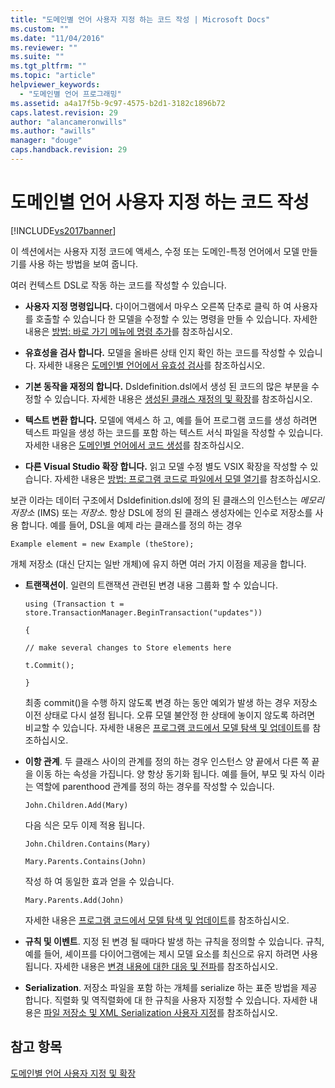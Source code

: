 ```yaml
---
title: "도메인별 언어 사용자 지정 하는 코드 작성 | Microsoft Docs"
ms.custom: ""
ms.date: "11/04/2016"
ms.reviewer: ""
ms.suite: ""
ms.tgt_pltfrm: ""
ms.topic: "article"
helpviewer_keywords: 
  - "도메인별 언어 프로그래밍"
ms.assetid: a4a17f5b-9c97-4575-b2d1-3182c1896b72
caps.latest.revision: 29
author: "alancameronwills"
ms.author: "awills"
manager: "douge"
caps.handback.revision: 29
---
```

# 도메인별 언어 사용자 지정 하는 코드 작성
[!INCLUDE[vs2017banner](../code-quality/includes/vs2017banner.md)]

이 섹션에서는 사용자 지정 코드에 액세스, 수정 또는 도메인\-특정 언어에서 모델 만들기를 사용 하는 방법을 보여 줍니다.  
  
 여러 컨텍스트 DSL로 작동 하는 코드를 작성할 수 있습니다.  
  
-   **사용자 지정 명령입니다.** 다이어그램에서 마우스 오른쪽 단추로 클릭 하 여 사용자를 호출할 수 있습니다 한 모델을 수정할 수 있는 명령을 만들 수 있습니다.  자세한 내용은 [방법: 바로 가기 메뉴에 명령 추가](../Topic/How%20to:%20Add%20a%20Command%20to%20the%20Shortcut%20Menu.md)를 참조하십시오.  
  
-   **유효성을 검사 합니다.** 모델을 올바른 상태 인지 확인 하는 코드를 작성할 수 있습니다.  자세한 내용은 [도메인별 언어에서 유효성 검사](../modeling/validation-in-a-domain-specific-language.md)를 참조하십시오.  
  
-   **기본 동작을 재정의 합니다.** Dsldefinition.dsl에서 생성 된 코드의 많은 부분을 수정할 수 있습니다.  자세한 내용은 [생성된 클래스 재정의 및 확장](../modeling/overriding-and-extending-the-generated-classes.md)를 참조하십시오.  
  
-   **텍스트 변환 합니다.** 모델에 액세스 하 고, 예를 들어 프로그램 코드를 생성 하려면 텍스트 파일을 생성 하는 코드를 포함 하는 텍스트 서식 파일을 작성할 수 있습니다.  자세한 내용은 [도메인별 언어에서 코드 생성](../modeling/generating-code-from-a-domain-specific-language.md)를 참조하십시오.  
  
-   **다른 Visual Studio 확장 합니다.** 읽고 모델 수정 별도 VSIX 확장을 작성할 수 있습니다.  자세한 내용은 [방법: 프로그램 코드로 파일에서 모델 열기](../modeling/how-to-open-a-model-from-file-in-program-code.md)를 참조하십시오.  
  
 보관 이라는 데이터 구조에서 Dsldefinition.dsl에 정의 된 클래스의 인스턴스는  *메모리 저장소* \(IMS\) 또는  *저장소*.  항상 DSL에 정의 된 클래스 생성자에는 인수로 저장소를 사용 합니다.  예를 들어, DSL을 예제 라는 클래스를 정의 하는 경우  
  
 `Example element = new Example (theStore);`  
  
 개체 저장소 \(대신 단지는 일반 개체\)에 유지 하면 여러 가지 이점을 제공을 합니다.  
  
-   **트랜잭션이**.  일련의 트랜잭션 관련된 변경 내용 그룹화 할 수 있습니다.  
  
     `using (Transaction t = store.TransactionManager.BeginTransaction("updates"))`  
  
     `{`  
  
     `// make several changes to Store elements here`  
  
     `t.Commit();`  
  
     `}`  
  
     최종 commit\(\)을 수행 하지 않도록 변경 하는 동안 예외가 발생 하는 경우 저장소 이전 상태로 다시 설정 됩니다.  오류 모델 불안정 한 상태에 놓이지 않도록 하려면 비교할 수 있습니다.  자세한 내용은 [프로그램 코드에서 모델 탐색 및 업데이트](../modeling/navigating-and-updating-a-model-in-program-code.md)를 참조하십시오.  
  
-   **이항 관계**.  두 클래스 사이의 관계를 정의 하는 경우 인스턴스 양 끝에서 다른 쪽 끝을 이동 하는 속성을 가집니다.  양 항상 동기화 됩니다.  예를 들어, 부모 및 자식 이라는 역할에 parenthood 관계를 정의 하는 경우를 작성할 수 있습니다.  
  
     `John.Children.Add(Mary)`  
  
     다음 식은 모두 이제 적용 됩니다.  
  
     `John.Children.Contains(Mary)`  
  
     `Mary.Parents.Contains(John)`  
  
     작성 하 여 동일한 효과 얻을 수 있습니다.  
  
     `Mary.Parents.Add(John)`  
  
     자세한 내용은 [프로그램 코드에서 모델 탐색 및 업데이트](../modeling/navigating-and-updating-a-model-in-program-code.md)를 참조하십시오.  
  
-   **규칙 및 이벤트**.  지정 된 변경 될 때마다 발생 하는 규칙을 정의할 수 있습니다.  규칙, 예를 들어, 셰이프를 다이어그램에는 제시 모델 요소를 최신으로 유지 하려면 사용 됩니다.  자세한 내용은 [변경 내용에 대한 대응 및 전파](../modeling/responding-to-and-propagating-changes.md)를 참조하십시오.  
  
-   **Serialization**.  저장소 파일을 포함 하는 개체를 serialize 하는 표준 방법을 제공 합니다.  직렬화 및 역직렬화에 대 한 규칙을 사용자 지정할 수 있습니다.  자세한 내용은 [파일 저장소 및 XML Serialization 사용자 지정](../modeling/customizing-file-storage-and-xml-serialization.md)를 참조하십시오.  
  
## 참고 항목  
 [도메인별 언어 사용자 지정 및 확장](../modeling/customizing-and-extending-a-domain-specific-language.md)